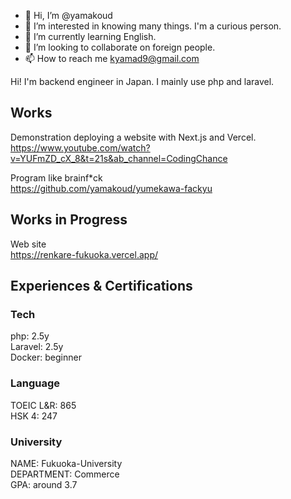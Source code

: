- 👋 Hi, I’m @yamakoud
- 👀 I’m interested in knowing many things. I'm a curious person.
- 🌱 I’m currently learning English.
- 💞️ I’m looking to collaborate on foreign people.
- 📫 How to reach me kyamad9@gmail.com

Hi!
I'm backend engineer in Japan. I mainly use php and laravel.


## Works

Demonstration deploying a website with Next.js and Vercel.</br>
https://www.youtube.com/watch?v=YUFmZD_cX_8&t=21s&ab_channel=CodingChance

Program like brainf\*ck</br>
https://github.com/yamakoud/yumekawa-fackyu


## Works in Progress

Web site</br> 
https://renkare-fukuoka.vercel.app/

## Experiences & Certifications

### Tech
php: 2.5y<br>
Laravel: 2.5y<br>
Docker: beginner<br>

### Language
 
TOEIC L&R: 865<br>
HSK 4: 247<br>

### University
 
NAME: Fukuoka-University<br>
DEPARTMENT: Commerce<br>
GPA: around 3.7<br>

<!---
yamakoud/yamakoud is a ✨ special ✨ repository because its `README.md` (this file) appears on your GitHub profile.
You can click the Preview link to take a look at your changes.
--->
